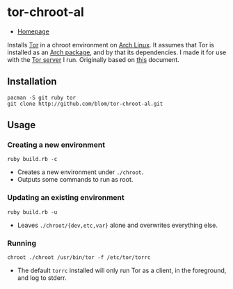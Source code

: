 tor-chroot-al
=============

* [Homepage](http://github.com/blom/tor-chroot-al)

Installs [Tor][1] in a chroot environment on [Arch Linux][2]. It assumes that
Tor is installed as an [Arch package][3], and by that its dependencies. I made
it for use with the [Tor server][4] I run. Originally based on [this][5]
document.

Installation
------------

    pacman -S git ruby tor
    git clone http://github.com/blom/tor-chroot-al.git

Usage
-----

### Creating a new environment

    ruby build.rb -c

* Creates a new environment under `./chroot`.
* Outputs some commands to run as root.

### Updating an existing environment

    ruby build.rb -u

* Leaves `./chroot/{dev,etc,var}` alone and overwrites everything else.

### Running

    chroot ./chroot /usr/bin/tor -f /etc/tor/torrc

* The default `torrc` installed will only run Tor as a client, in the
  foreground, and log to stderr.

[1]: http://www.torproject.org/
[2]: http://www.archlinux.org/
[3]: http://repos.archlinux.org/wsvn/packages/tor/trunk/
[4]: http://tor-proxy.knegg.org/
[5]: https://trac.torproject.org/projects/tor/wiki/TheOnionRouter/TorInChroot
